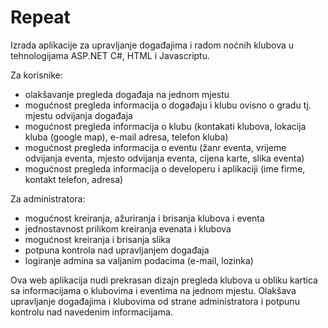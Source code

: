 # Repeat

Izrada aplikacije za upravljanje događajima i radom noćnih klubova u tehnologijama ASP.NET C#, HTML i Javascriptu.

Za korisnike:
- olakšavanje pregleda događaja na jednom mjestu
- mogućnost pregleda informacija o događaju i klubu ovisno o gradu tj. mjestu odvijanja događaja
- mogućnost pregleda informacija o klubu (kontakati klubova, lokacija kluba (google map), e-mail adresa, telefon kluba)
- mogućnost pregleda informacija o eventu (žanr eventa, vrijeme odvijanja eventa, mjesto odvijanja eventa, cijena karte, slika eventa)
- mogućnost pregleda informacija o developeru i aplikaciji (ime firme, kontakt telefon, adresa)

Za administratora:
- mogućnost kreiranja, ažuriranja i brisanja klubova i eventa
- jednostavnost prilikom kreiranja evenata i klubova
- mogućnost kreiranja i brisanja slika
- potpuna kontrola nad upravljanjem događaja
- logiranje admina sa valjanim podacima (e-mail, lozinka)

Ova web aplikacija nudi prekrasan dizajn pregleda klubova u obliku kartica sa informacijama o klubovima i eventima na jednom mjestu.
Olakšava upravljanje događajima i klubovima od strane administratora i potpunu kontrolu nad navedenim informacijama.
